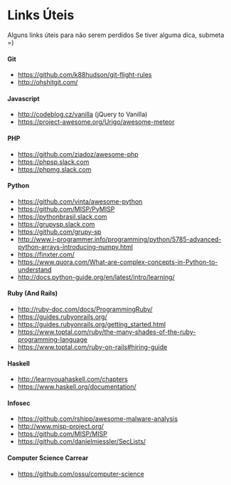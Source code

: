 # Links Úteis
Alguns links úteis para não serem perdidos
Se tiver alguma dica, submeta =)

#### Git
 - https://github.com/k88hudson/git-flight-rules
 - http://ohshitgit.com/

#### Javascript
 - http://codeblog.cz/vanilla  (jQuery to Vanilla)
 - https://project-awesome.org/Urigo/awesome-meteor

#### PHP
 - https://github.com/ziadoz/awesome-php
 - https://phpsp.slack.com
 - https://phpmg.slack.com

#### Python
 - https://github.com/vinta/awesome-python
 - https://github.com/MISP/PyMISP
 - https://pythonbrasil.slack.com
 - https://grupysp.slack.com
 - https://github.com/grupy-sp
 - http://www.i-programmer.info/programming/python/5785-advanced-python-arrays-introducing-numpy.html
 - https://finxter.com/
 - https://www.quora.com/What-are-complex-concepts-in-Python-to-understand
 - http://docs.python-guide.org/en/latest/intro/learning/
 
#### Ruby (And Rails)
 - http://ruby-doc.com/docs/ProgrammingRuby/
 - https://guides.rubyonrails.org/
 - https://guides.rubyonrails.org/getting_started.html
 - https://www.toptal.com/ruby/the-many-shades-of-the-ruby-programming-language
 - https://www.toptal.com/ruby-on-rails#hiring-guide

#### Haskell
 - http://learnyouahaskell.com/chapters
 - https://www.haskell.org/documentation/
 

#### Infosec
 - https://github.com/rshipp/awesome-malware-analysis
 - http://www.misp-project.org/
 - https://github.com/MISP/MISP
 - https://github.com/danielmiessler/SecLists/

#### Computer Science Carrear
 - https://github.com/ossu/computer-science
 
